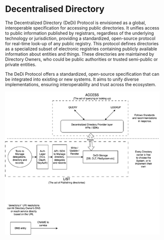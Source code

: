 # Decentralised Directory

The Decentralized Directory (DeDi) Protocol is envisioned as a global, interoperable specification for accessing public directories. It unifies access to public information published by registrars, regardless of the underlying technology or jurisdiction, providing a standardized, open-source protocol for real-time look-up of any public registry. This protocol defines directories as a specialized subset of electronic registries containing publicly available information about entities and things. These directories are maintained by Directory Owners, who could be public authorities or trusted semi-public or private entities.

The DeDi Protocol offers a standardized, open-source specification that can be integrated into existing or new systems. It aims to unify diverse implementations, ensuring interoperability and trust across the ecosystem.

![DeDi EcoSystem](./assets/dedi_ecosystem.png)


